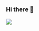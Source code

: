 ### Hi there 👋

<img src="https://img.shields.io/badge/JS-%23323330.svg?style=plastic&logo=javascript&logoColor=white"/>
